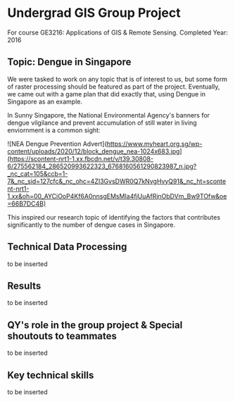# Undergrad GIS Group Project

For course GE3216: Applications of GIS & Remote Sensing. Completed Year: 2016

## Topic: Dengue in Singapore

We were tasked to work on any topic that is of interest to us, but some form of raster processing should be featured as part of the project. Eventually, we came out with a game plan that did exactly that, using Dengue in Singapore as an example. 

In Sunny Singapore, the National Environmental Agency's banners for dengue vilgilance and prevent accumulation of still water in living enviornment is a common sight:

![NEA Dengue Prevention Advert](https://www.myheart.org.sg/wp-content/uploads/2020/12/block_dengue_nea-1024x683.jpg](https://scontent-nrt1-1.xx.fbcdn.net/v/t39.30808-6/275562184_286520993622323_6768160561290823987_n.jpg?_nc_cat=105&ccb=1-7&_nc_sid=127cfc&_nc_ohc=4ZI3GvsDWR0Q7kNvgHvyQ91&_nc_ht=scontent-nrt1-1.xx&oh=00_AYCiOoP4Kf6A0nnsgEMsMIa4fjUuAfRjnObDVm_Bw9TOfw&oe=66B7DC4B)

This inspired our research topic of identifying the factors that contributes significantly to the number of dengue cases in Singapore. 


## Technical Data Processing

to be inserted

## Results 

to be inserted 

## QY's role in the group project & Special shoutouts to teammates 

to be inserted 


## Key technical skills 

to be inserted 




